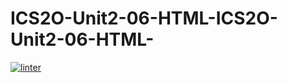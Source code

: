 # ICS2O-Unit2-06-HTML-ICS2O-Unit2-06-HTML-
[![linter](https://github.com/<JacobGD1>/<ICS2O-Unit2-06-HTML-ICS2O-Unit2-06-HTML->/workflows/linter/badge.svg)](https://github.com/marketplace/actions/super-linter)    
